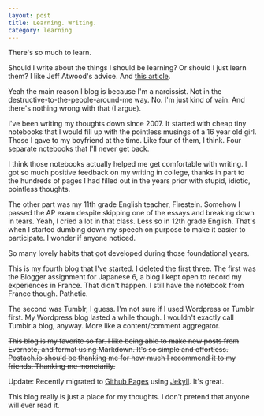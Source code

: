 ```yaml
---
layout: post
title: Learning. Writing.
category: learning
---
```


There's so much to learn.

Should I write about the things I should be learning? Or should I just learn them? I like Jeff Atwood's advice. And [this article](https://sites.google.com/site/steveyegge2/you-should-write-blogs).

Yeah the main reason I blog is because I'm a narcissist. Not in the destructive-to-the-people-around-me way. No. I'm just kind of vain. And there's nothing wrong with that (I argue).

I've been writing my thoughts down since 2007. It started with cheap tiny notebooks that I would fill up with the pointless musings of a 16 year old girl. Those I gave to my boyfriend at the time. Like four of them, I think. Four separate notebooks that I'll never get back.

I think those notebooks actually helped me get comfortable with writing. I got so much positive feedback on my writing in college, thanks in part to the hundreds of pages I had filled out in the years prior with stupid, idiotic, pointless thoughts.

The other part was my 11th grade English teacher, Firestein. Somehow I passed the AP exam despite skipping one of the essays and breaking down in tears. Yeah, I cried a lot in that class. Less so in 12th grade English. That's when I started dumbing down my speech on purpose to make it easier to participate. I wonder if anyone noticed.

So many lovely habits that got developed during those foundational years.

This is my fourth blog that I've started. I deleted the first three. The first was the Blogger assignment for Japanese 6, a blog I kept open to record my experiences in France. That didn't happen. I still have the notebook from France though. Pathetic.

The second was Tumblr, I guess. I'm not sure if I used Wordpress or Tumblr first. My Wordpress blog lasted a while though. I wouldn't exactly call Tumblr a blog, anyway. More like a content/comment aggregator.

<s>This blog is my favorite so far. I like being able to make new posts from Evernote, and format using Markdown. It's so simple and effortless. Postach.io should be thanking me for how much I recommend it to my friends. Thanking me monetarily.</s>

<i class="fa fa-long-arrow-right"></i> Update: Recently migrated to [Github Pages](https://pages.github.com/) using [Jekyll](http://jekyllrb.com/). It's great.

This blog really is just a place for my thoughts. I don't pretend that anyone will ever read it.